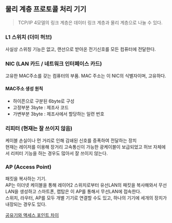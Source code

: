 ## 물리 계층 프로토콜 처리 기기

> TCP/IP 4모델의 링크 계층은 데이터 링크 계층과 물리 계층으로 나눌 수 있다.

### L1 스위치 (더미 허브)

사실상 스위칭 기능은 없고, 랜선으로 받아온 전기신호를 모든 컴퓨터에 전달한다.

### NIC (LAN 카드 / 네트워크 인터페이스 카드)

고유한 MAC주소를 갖는 컴퓨터의 부품. MAC 주소는 이 NIC의 식별자이며, 고유하다.<br/>

#### MAC주소 생성 원칙

- 하이픈으로 구분된 6byte로 구성
- 고정부분 3byte : 제조사 코드
- 가변부분 3byte : 제조사에서 할당하는 일련 번호

### 리피터 (현재는 잘 쓰이지 않음)

케이블 손실이나 먼 거리로 인해 감쇄된 신호를 증폭하여 전달하는 장치 <br/>
현재는 레이저를 이용해 장거리 고속통신이 가능한 광케이블이 보급되었고 허브 자체에서 리피터 기능을 하는 경우도 많아서 잘 쓰이지 않는다.

### AP (Access Point)

패킷을 복사하는 기기. <br/>
AP는 이더넷 케이블을 통해 레이어2 스위치로부터 유선LAN의 패킷을 복사해와서 무선LAN을 생성하고 스마트폰, 랩탑은 이 AP를 통해서 무선LAN에 접속한다.<br/>
스위치, 라우터, AP를 모두 개별 기기로 연결할 수도 있고, 하나의 기기에 세개의 장치가 내장되는 경우도 있다.<br/>

[공유기와 액세스 포인트 차이](https://www.securitybind.com/does-an-access-point-need-to-be-wired-to-the-router/)
